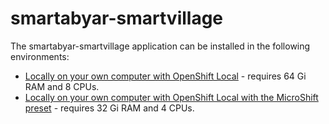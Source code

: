 
# smartabyar-smartvillage

The smartabyar-smartvillage application can be installed in the following environments: 

- [Locally on your own computer with OpenShift Local](docs/openshift-local/README.md) - requires 64 Gi RAM and 8 CPUs. 
- [Locally on your own computer with OpenShift Local with the MicroShift preset](docs/openshift-local-microshift/README.md) - requires 32 Gi RAM and 4 CPUs. 
